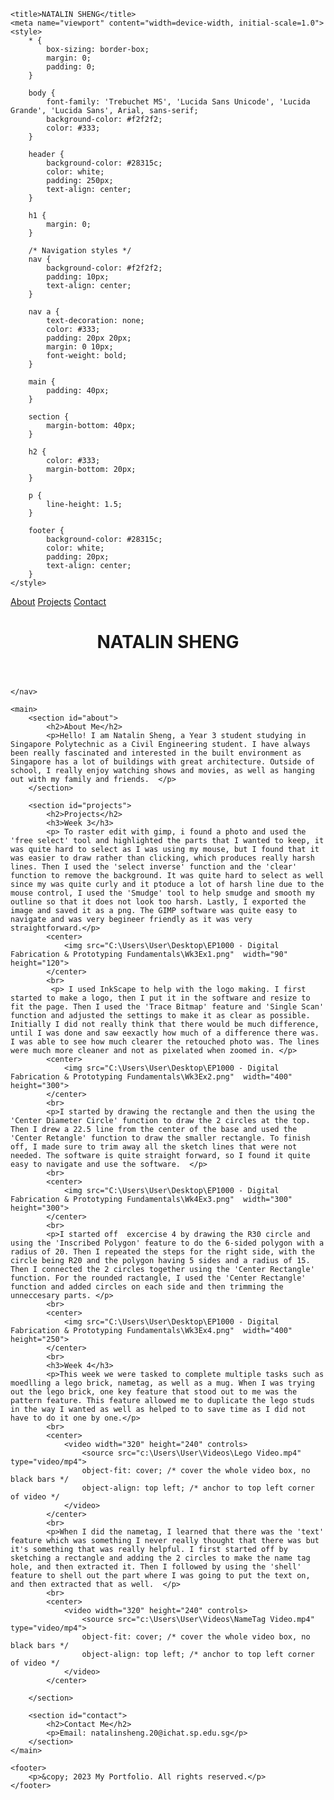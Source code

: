 
    <title>NATALIN SHENG</title>
    <meta name="viewport" content="width=device-width, initial-scale=1.0">
    <style>
        * {
            box-sizing: border-box;
            margin: 0;
            padding: 0;
        }

        body {
            font-family: 'Trebuchet MS', 'Lucida Sans Unicode', 'Lucida Grande', 'Lucida Sans', Arial, sans-serif;
            background-color: #f2f2f2;
            color: #333;
        }

        header {
            background-color: #28315c;
            color: white;
            padding: 250px;
            text-align: center;
        }

        h1 {
            margin: 0;
        }

        /* Navigation styles */
        nav {
            background-color: #f2f2f2;
            padding: 10px;
            text-align: center;
        }

        nav a {
            text-decoration: none;
            color: #333;
            padding: 20px 20px;
            margin: 0 10px;
            font-weight: bold;
        }

        main {
            padding: 40px;
        }

        section {
            margin-bottom: 40px;
        }

        h2 {
            color: #333;
            margin-bottom: 20px;
        }

        p {
            line-height: 1.5;
        }

        footer {
            background-color: #28315c;
            color: white;
            padding: 20px;
            text-align: center;
        }
    </style>
</head>
<body>
        <a href="#about">About</a>
        <a href="#projects">Projects</a>
        <a href="#contact">Contact</a>
    </nav>
    <header>
        <h1>NATALIN SHENG</h1>
    </header>

    </nav>

    <main>
        <section id="about">
            <h2>About Me</h2>
            <p>Hello! I am Natalin Sheng, a Year 3 student studying in Singapore Polytechnic as a Civil Engineering student. I have always been really fascinated and interested in the built environment as Singapore has a lot of buildings with great architecture. Outside of school, I really enjoy watching shows and movies, as well as hanging out with my family and friends.  </p>
        </section>

        <section id="projects">
            <h2>Projects</h2>
            <h3>Week 3</h3>
            <p> To raster edit with gimp, i found a photo and used the 'free select' tool and highlighted the parts that I wanted to keep, it was quite hard to select as I was using my mouse, but I found that it was easier to draw rather than clicking, which produces really harsh lines. Then I used the 'select inverse' function and the 'clear' function to remove the background. It was quite hard to select as well since my was quite curly and it ptoduce a lot of harsh line due to the mouse control, I used the 'Smudge' tool to help smudge and smooth my outline so that it does not look too harsh. Lastly, I exported the image and saved it as a png. The GIMP software was quite easy to navigate and was very begineer friendly as it was very straightforward.</p>
            <center>
                <img src="C:\Users\User\Desktop\EP1000 - Digital Fabrication & Prototyping Fundamentals\Wk3Ex1.png"  width="90" height="120">
            </center>
            <br>
             <p> I used InkScape to help with the logo making. I first started to make a logo, then I put it in the software and resize to fit the page. Then I used the 'Trace Bitmap' feature and 'Single Scan' function and adjusted the settings to make it as clear as possible. Initially I did not really think that there would be much difference, until I was done and saw eexactly how much of a difference there was. I was able to see how much clearer the retouched photo was. The lines were much more cleaner and not as pixelated when zoomed in. </p>
            <center>
                <img src="C:\Users\User\Desktop\EP1000 - Digital Fabrication & Prototyping Fundamentals\Wk3Ex2.png"  width="400" height="300">
            </center>
            <br>
            <p>I started by drawing the rectangle and then the using the 'Center Diameter Circle' function to draw the 2 circles at the top. Then I drew a 22.5 line from the center of the base and used the 'Center Retangle' function to draw the smaller rectangle. To finish off, I made sure to trim away all the sketch lines that were not needed. The software is quite straight forward, so I found it quite easy to navigate and use the software.  </p>
            <br>
            <center>
                <img src="C:\Users\User\Desktop\EP1000 - Digital Fabrication & Prototyping Fundamentals\Wk4Ex3.png"  width="300" height="300">
            </center>
            <br>
            <p>I started off  excercise 4 by drawing the R30 circle and using the 'Inscribed Polygon' feature to do the 6-sided polygon with a radius of 20. Then I repeated the steps for the right side, with the circle being R20 and the polygon having 5 sides and a radius of 15. Then I connected the 2 circles together using the 'Center Rectangle' function. For the rounded ractangle, I used the 'Center Rectangle' function and added circles on each side and then trimming the unneccesary parts. </p>
            <br>
            <center>
                <img src="C:\Users\User\Desktop\EP1000 - Digital Fabrication & Prototyping Fundamentals\Wk3Ex4.png"  width="400" height="250">
            </center>
            <br>
            <h3>Week 4</h3>
            <p>This week we were tasked to complete multiple tasks such as moedlling a lego brick, nametag, as well as a mug. When I was trying out the lego brick, one key feature that stood out to me was the pattern feature. This feature allowed me to duplicate the lego studs in the way I wanted as well as helped to to save time as I did not have to do it one by one.</p>
            <br>
            <center>
                <video width="320" height="240" controls>
                    <source src="c:\Users\User\Videos\Lego Video.mp4" type="video/mp4">
                    object-fit: cover; /* cover the whole video box, no black bars */
                    object-align: top left; /* anchor to top left corner of video */
                </video> 
            </center>
            <br>   
            <p>When I did the nametag, I learned that there was the 'text' feature which was something I never really thought that there was but it's something that was really helpful. I first started off by sketching a rectangle and adding the 2 circles to make the name tag hole, and then extracted it. Then I followed by using the 'shell' feature to shell out the part where I was going to put the text on, and then extracted that as well.  </p>
            <br>
            <center>
                <video width="320" height="240" controls>
                    <source src="c:\Users\User\Videos\NameTag Video.mp4" type="video/mp4">
                    object-fit: cover; /* cover the whole video box, no black bars */
                    object-align: top left; /* anchor to top left corner of video */
                </video> 
            </center>
            
        </section>

        <section id="contact">
            <h2>Contact Me</h2>
            <p>Email: natalinsheng.20@ichat.sp.edu.sg</p>
        </section>
    </main>

    <footer>
        <p>&copy; 2023 My Portfolio. All rights reserved.</p>
    </footer>
</body>
</html>

